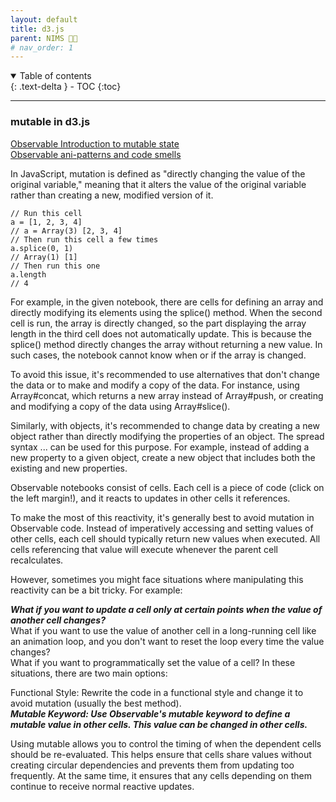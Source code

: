 ```yaml
---
layout: default
title: d3.js
parent: NIMS 👩‍💻 
# nav_order: 1
---
```


<details open markdown="block">
  <summary>
    Table of contents
  </summary>
  {: .text-delta }
- TOC
{:toc}
</details>

---

### mutable in d3.js
[Observable Introduction to mutable state]("https://observablehq.com/@observablehq/mutable")   
[Observable ani-patterns and code smells]("https://observablehq.com/@tmcw/observable-anti-patterns-and-code-smells#mutation")

In JavaScript, mutation is defined as "directly changing the value of the original variable," meaning that it alters the value of the original variable rather than creating a new, modified version of it.

```
// Run this cell
a = [1, 2, 3, 4]
// a = Array(3) [2, 3, 4]
// Then run this cell a few times
a.splice(0, 1)
// Array(1) [1]
// Then run this one
a.length
// 4 
```

For example, in the given notebook, there are cells for defining an array and directly modifying its elements using the splice() method. When the second cell is run, the array is directly changed, so the part displaying the array length in the third cell does not automatically update. This is because the splice() method directly changes the array without returning a new value. In such cases, the notebook cannot know when or if the array is changed.

To avoid this issue, it's recommended to use alternatives that don't change the data or to make and modify a copy of the data. For instance, using Array#concat, which returns a new array instead of Array#push, or creating and modifying a copy of the data using Array#slice().

Similarly, with objects, it's recommended to change data by creating a new object rather than directly modifying the properties of an object. The spread syntax ... can be used for this purpose. For example, instead of adding a new property to a given object, create a new object that includes both the existing and new properties.

Observable notebooks consist of cells. Each cell is a piece of code (click on the left margin!), and it reacts to updates in other cells it references.

To make the most of this reactivity, it's generally best to avoid mutation in Observable code. Instead of imperatively accessing and setting values of other cells, each cell should typically return new values when executed. All cells referencing that value will execute whenever the parent cell recalculates.

However, sometimes you might face situations where manipulating this reactivity can be a bit tricky. For example:   

**_What if you want to update a cell only at certain points when the value of another cell changes?_**   
What if you want to use the value of another cell in a long-running cell like an animation loop, and you don't want to reset the loop every time the value changes?   
What if you want to programmatically set the value of a cell?
In these situations, there are two main options:

Functional Style: Rewrite the code in a functional style and change it to avoid mutation (usually the best method).   
**_Mutable Keyword: Use Observable's mutable keyword to define a mutable value in other cells. This value can be changed in other cells._**   

Using mutable allows you to control the timing of when the dependent cells should be re-evaluated. This helps ensure that cells share values without creating circular dependencies and prevents them from updating too frequently. At the same time, it ensures that any cells depending on them continue to receive normal reactive updates.







